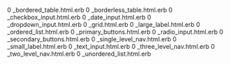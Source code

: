 0 _bordered_table.html.erb
0 _borderless_table.html.erb
0 _checkbox_input.html.erb
0 _date_input.html.erb
0 _dropdown_input.html.erb
0 _grid.html.erb
0 _large_label.html.erb
0 _ordered_list.html.erb
0 _primary_buttons.html.erb
0 _radio_input.html.erb
0 _secondary_buttons.html.erb
0 _single_level_nav.html.erb
0 _small_label.html.erb
0 _text_input.html.erb
0 _three_level_nav.html.erb
0 _two_level_nav.html.erb
0 _unordered_list.html.erb
